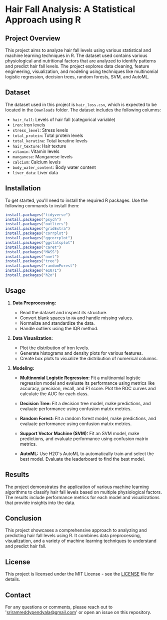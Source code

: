 # Hair Fall Analysis: A Statistical Approach using R

## Project Overview

This project aims to analyze hair fall levels using various statistical and machine learning techniques in R. The dataset used contains various physiological and nutritional factors that are analyzed to identify patterns and predict hair fall levels. The project explores data cleaning, feature engineering, visualization, and modeling using techniques like multinomial logistic regression, decision trees, random forests, SVM, and AutoML.

## Dataset

The dataset used in this project is `hair_loss.csv`, which is expected to be located in the `Downloads` folder. The dataset includes the following columns:

- `hair_fall`: Levels of hair fall (categorical variable)
- `iron`: Iron levels
- `stress_level`: Stress levels
- `total_protein`: Total protein levels
- `total_keratine`: Total keratine levels
- `hair_texture`: Hair texture
- `vitamin`: Vitamin levels
- `manganese`: Manganese levels
- `calcium`: Calcium levels
- `body_water_content`: Body water content
- `liver_data`: Liver data

## Installation

To get started, you'll need to install the required R packages. Use the following commands to install them:

```r
install.packages("tidyverse")
install.packages("psych")
install.packages("outliers")
install.packages("gridExtra")
install.packages("corrplot")
install.packages("ggcorrplot")
install.packages("ggstatsplot")
install.packages("caret")
install.packages("MASS")
install.packages("nnet")
install.packages("tree")
install.packages("randomForest")
install.packages("e1071")
install.packages("h2o")
```

## Usage

1. **Data Preprocessing:**

   - Read the dataset and inspect its structure.
   - Convert blank spaces to `NA` and handle missing values.
   - Normalize and standardize the data.
   - Handle outliers using the IQR method.

2. **Data Visualization:**

   - Plot the distribution of iron levels.
   - Generate histograms and density plots for various features.
   - Create box plots to visualize the distribution of numerical columns.

3. **Modeling:**

   - **Multinomial Logistic Regression:**
     Fit a multinomial logistic regression model and evaluate its performance using metrics like accuracy, precision, recall, and F1 score. Plot the ROC curves and calculate the AUC for each class.

   - **Decision Tree:**
     Fit a decision tree model, make predictions, and evaluate performance using confusion matrix metrics.

   - **Random Forest:**
     Fit a random forest model, make predictions, and evaluate performance using confusion matrix metrics.

   - **Support Vector Machine (SVM):**
     Fit an SVM model, make predictions, and evaluate performance using confusion matrix metrics.

   - **AutoML:**
     Use H2O's AutoML to automatically train and select the best model. Evaluate the leaderboard to find the best model.

## Results

The project demonstrates the application of various machine learning algorithms to classify hair fall levels based on multiple physiological factors. The results include performance metrics for each model and visualizations that provide insights into the data.

## Conclusion

This project showcases a comprehensive approach to analyzing and predicting hair fall levels using R. It combines data preprocessing, visualization, and a variety of machine learning techniques to understand and predict hair fall.

## License

This project is licensed under the MIT License - see the [LICENSE](LICENSE) file for details.

## Contact

For any questions or comments, please reach out to 'sriramreddypendyala@gmail.com' or open an issue on this repository.
